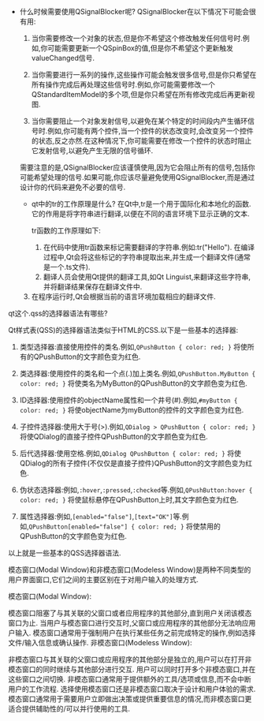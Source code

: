 * 什么时候需要使用QSignalBlocker呢?
    QSignalBlocker在以下情况下可能会很有用:

    1. 当你需要修改一个对象的状态,但是你不希望这个修改触发任何信号时.例如,你可能需要更新一个QSpinBox的值,但是你不希望这个更新触发valueChanged信号.

    2. 当你需要进行一系列的操作,这些操作可能会触发很多信号,但是你只希望在所有操作完成后再处理这些信号时.例如,你可能需要修改一个QStandardItemModel的多个项,但是你只希望在所有修改完成后再更新视图.

    3. 当你需要阻止一个对象发射信号,以避免在某个特定的时间段内产生循环信号时.例如,你可能有两个控件,当一个控件的状态改变时,会改变另一个控件的状态,反之亦然.在这种情况下,你可能需要在修改一个控件的状态时阻止它发射信号,以避免产生无限的信号循环.

    需要注意的是,QSignalBlocker应该谨慎使用,因为它会阻止所有的信号,包括你可能希望处理的信号.如果可能,你应该尽量避免使用QSignalBlocker,而是通过设计你的代码来避免不必要的信号.

    * qt中的tr的工作原理是什么?
        在Qt中,tr是一个用于国际化和本地化的函数.它的作用是将字符串进行翻译,以便在不同的语言环境下显示正确的文本.

        tr函数的工作原理如下:
        1. 在代码中使用tr函数来标记需要翻译的字符串.例如:tr("Hello").
        在编译过程中,Qt会将这些标记的字符串提取出来,并生成一个翻译文件(通常是一个.ts文件).
        2. 翻译人员会使用Qt提供的翻译工具,如Qt Linguist,来翻译这些字符串,并将翻译结果保存在翻译文件中.
     3. 在程序运行时,Qt会根据当前的语言环境加载相应的翻译文件.


qt这个.qss的选择器语法有哪些?

Qt样式表(QSS)的选择器语法类似于HTML的CSS.以下是一些基本的选择器:

1. 类型选择器:直接使用控件的类名.例如,`QPushButton { color: red; }` 将使所有的QPushButton的文字颜色变为红色.

2. 类选择器:使用控件的类名和一个点(.)加上类名.例如,`QPushButton.MyButton { color: red; }` 将使类名为MyButton的QPushButton的文字颜色变为红色.

3. ID选择器:使用控件的objectName属性和一个井号(#).例如,`#myButton { color: red; }` 将使objectName为myButton的控件的文字颜色变为红色.

4. 子控件选择器:使用大于号(>).例如,`QDialog > QPushButton { color: red; }` 将使QDialog的直接子控件QPushButton的文字颜色变为红色.

5. 后代选择器:使用空格.例如,`QDialog QPushButton { color: red; }` 将使QDialog的所有子控件(不仅仅是直接子控件)QPushButton的文字颜色变为红色.

6. 伪状态选择器:例如,`:hover`,`:pressed`,`:checked`等.例如,`QPushButton:hover { color: red; }` 将使鼠标悬停在QPushButton上时,其文字颜色变为红色.

7. 属性选择器:例如,`[enabled="false"]`,`[text="OK"]`等.例如,`QPushButton[enabled="false"] { color: red; }` 将使禁用的QPushButton的文字颜色变为红色.

以上就是一些基本的QSS选择器语法.

模态窗口(Modal Window)和非模态窗口(Modeless Window)是两种不同类型的用户界面窗口,它们之间的主要区别在于对用户输入的处理方式.

模态窗口(Modal Window):

模态窗口阻塞了与其关联的父窗口或者应用程序的其他部分,直到用户关闭该模态窗口为止.
当用户与模态窗口进行交互时,父窗口或应用程序的其他部分无法响应用户输入.
模态窗口通常用于强制用户在执行某些任务之前完成特定的操作,例如选择文件/输入信息或确认操作.
非模态窗口(Modeless Window):

非模态窗口与其关联的父窗口或应用程序的其他部分是独立的,用户可以在打开非模态窗口的同时继续与其他部分进行交互.
用户可以同时打开多个非模态窗口,并在这些窗口之间切换.
非模态窗口通常用于提供额外的工具/选项或信息,而不会中断用户的工作流程.
选择使用模态窗口还是非模态窗口取决于设计和用户体验的需求.模态窗口通常用于需要用户立即做出决策或提供重要信息的情况,而非模态窗口更适合提供辅助性的/可以并行使用的工具.